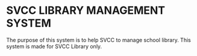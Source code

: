 # SVCC LIBRARY MANAGEMENT SYSTEM

The purpose of this system is to help SVCC to manage school library. This system is made for SVCC Library only. 
